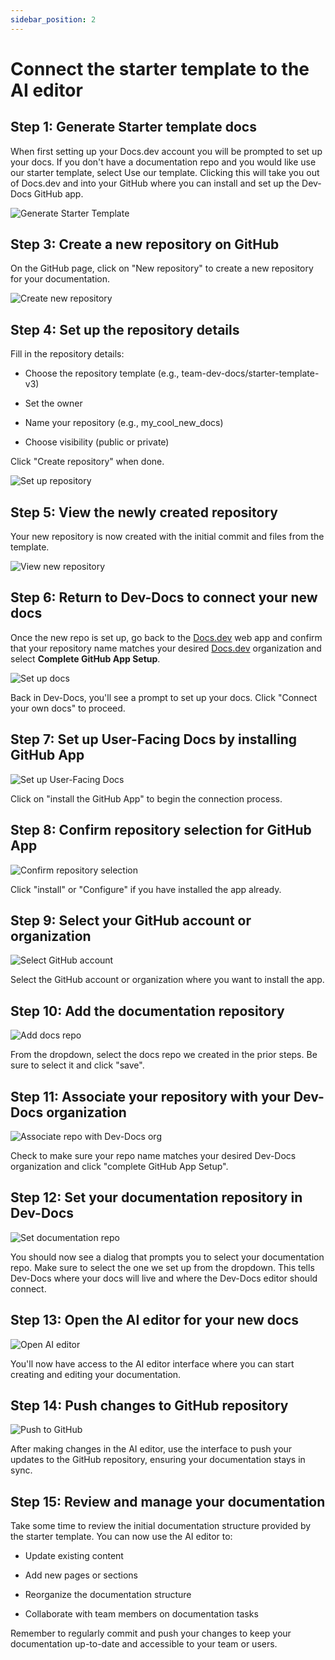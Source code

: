 ```yaml
---
sidebar_position: 2
---
```




# Connect the starter template to the AI editor

## Step 1: Generate Starter template docs

When first setting up your Docs.dev account you will be prompted to set up your docs. If you don't have a documentation repo and you would like use our starter template, select Use our template. Clicking this will take you out of Docs.dev and into your GitHub where you can install and set up the Dev-Docs GitHub app.

![Generate Starter Template](/img/connect_the_starter_template_to_the_ai_editor/step_8.png)

## Step 3: Create a new repository on GitHub

On the GitHub page, click on "New repository" to create a new repository for your documentation.

![Create new repository](/img/connect_the_starter_template_to_the_ai_editor/step_4.png)

## Step 4: Set up the repository details

Fill in the repository details:

* Choose the repository template (e.g., team-dev-docs/starter-template-v3)

* Set the owner

* Name your repository (e.g., my\_cool\_new\_docs)

* Choose visibility (public or private)

Click "Create repository" when done.

![Set up repository](/img/connect_the_starter_template_to_the_ai_editor/step_5.png)

## Step 5: View the newly created repository

Your new repository is now created with the initial commit and files from the template.

![View new repository](/img/connect_the_starter_template_to_the_ai_editor/step_7.png)

## Step 6: Return to Dev-Docs to connect your new docs

Once the new repo is set up, go back to the [Docs.dev](http://Docs.dev) web app and confirm that your repository name matches your desired [Docs.dev](http://Docs.dev) organization and select **Complete GitHub App Setup**.

![Set up docs](/img/connect_the_starter_template_to_the_ai_editor/step_8.png)

Back in Dev-Docs, you'll see a prompt to set up your docs. Click "Connect your own docs" to proceed.

## Step 7: Set up User-Facing Docs by installing GitHub App

![Set up User-Facing Docs](/img/connect_the_starter_template_to_the_ai_editor/step_11.png)

Click on "install the GitHub App" to begin the connection process.

## Step 8: Confirm repository selection for GitHub App

![Confirm repository selection](/img/connect_the_starter_template_to_the_ai_editor/step_13.png)

Click "install" or "Configure" if you have installed the app already.

## Step 9: Select your GitHub account or organization

![Select GitHub account](/img/connect_the_starter_template_to_the_ai_editor/step_16.png)

Select the GitHub account or organization where you want to install the app.

## Step 10: Add the documentation repository

![Add docs repo](/img/connect_the_starter_template_to_the_ai_editor/step_17.png)

From the dropdown, select the docs repo we created in the prior steps. Be sure to select it and click "save".

## Step 11: Associate your repository with your Dev-Docs organization

![Associate repo with Dev-Docs org](/img/connect_the_starter_template_to_the_ai_editor/step_22.png)

Check to make sure your repo name matches your desired Dev-Docs organization and click "complete GitHub App Setup".

## Step 12: Set your documentation repository in Dev-Docs

![Set documentation repo](/img/connect_the_starter_template_to_the_ai_editor/step_25.png)

You should now see a dialog that prompts you to select your documentation repo. Make sure to select the one we set up from the dropdown. This tells Dev-Docs where your docs will live and where the Dev-Docs editor should connect.

## Step 13: Open the AI editor for your new docs

![Open AI editor](/img/starter_template_edit_docs.png)

You'll now have access to the AI editor interface where you can start creating and editing your documentation.

## Step 14: Push changes to GitHub repository

![Push to GitHub](/img/connect_the_starter_template_to_the_ai_editor/step_28.png)

After making changes in the AI editor, use the interface to push your updates to the GitHub repository, ensuring your documentation stays in sync.

## Step 15: Review and manage your documentation

Take some time to review the initial documentation structure provided by the starter template. You can now use the AI editor to:

* Update existing content

* Add new pages or sections

* Reorganize the documentation structure

* Collaborate with team members on documentation tasks

Remember to regularly commit and push your changes to keep your documentation up-to-date and accessible to your team or users.
